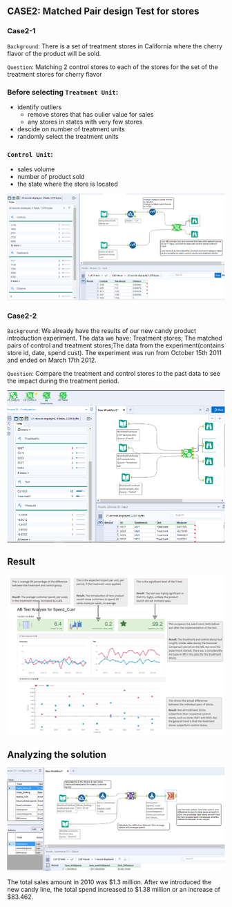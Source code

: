 ## CASE2: Matched Pair design Test for stores 
### Case2-1 
`Background`: There is a set of treatment stores in California where the cherry flavor of the product will be sold.

`Question`: Matching 2 control stores to each of the stores for the set of the treatment stores for cherry flavor

### Before selecting `Treatment Unit`:
* identify outliers
  * remove stores that has oulier value for sales
  * any stores in states with very few stores
* descide on number of treatment units
* randomly select the treatment units

### `Control Unit`:
* sales volume
* number of product sold
* the state where the store is located


![](https://github.com/casper-7/A-B-testing-projects/blob/master/case1_image/case2-1.png)

### Case2-2 
`Background`: We already have the results of our new candy product introduction experiment. The data we have: Treatment stores; The matched pairs of control and treatment stores;The data from the experiment(contains store id, date, spend cust). The experiment was run from October 15th 2011 and ended on March 17th 2012.

`Question`: Compare the treatment and control stores to the past data to see the impact during the treatment period.

![](https://github.com/casper-7/A-B-testing-projects/blob/master/case1_image/case2-2.png)

## Result

![](https://github.com/casper-7/A-B-testing-projects/blob/master/case1_image/case2-3.png)

## Analyzing the solution
![](https://github.com/casper-7/A-B-testing-projects/blob/master/case1_image/case2-2-1.png)

The total sales amount in 2010 was $1.3 million.
After we introduced the new candy line, the total spend increased to $1.38 million or an increase of $83.462.
